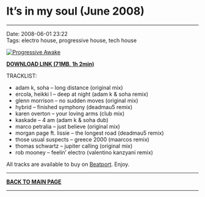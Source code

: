 # It’s in my soul (June 2008)

----

Date: 2008-06-01 23:22  
Tags:  electro house, progressive house, tech house  

[![Progressive Awake](https://drive.google.com/uc?export=download&id=0B1aIvu0NI6o4WG1POHVGU3o1OTQ)](https://docs.google.com/uc?id=0B1aIvu0NI6o4eVF6ZVYwWVhsdkk&export=download)

[**DOWNLOAD LINK (71MB, 1h 2min)**](https://docs.google.com/uc?id=0B1aIvu0NI6o4eVF6ZVYwWVhsdkk&export=download)


TRACKLIST:  

* adam k, soha – long distance (original mix)
* ercola, heikki l – deep at night (adam k & soha remix)
* glenn morrison – no sudden moves (original mix)
* hybrid – finished symphony (deadmau5 remix)
* karen overton – your loving arms (club mix)
* kaskade – 4 am (adam k & soha dub)
* marco petralia – just believe (original mix)
* morgan page ft. lissie – the longest road (deadmau5 remix)
* those usual suspects – greece 2000 (maarcos remix)
* thomas schwartz – jupiter calling (original mix)
* rob mooney – feelin’ electro (valentino kanzyani remix)

All tracks are available to buy on <a href="http://beatport.com" target="_blank">Beatport</a>.
Enjoy.

----

[**BACK TO MAIN PAGE**](../README.md)

---- 
